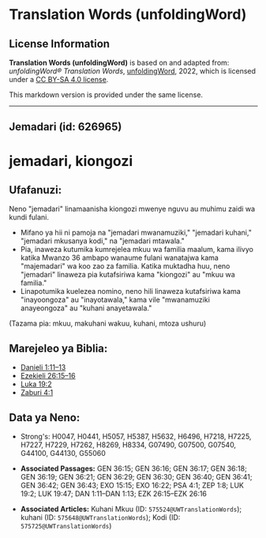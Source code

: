 # Translation Words (unfoldingWord)

## License Information

**Translation Words (unfoldingWord)** is based on and adapted from: _unfoldingWord® Translation Words_, [unfoldingWord](https://unfoldingword.org/utw), 2022, which is licensed under a [CC BY-SA 4.0 license](https://creativecommons.org/licenses/by-sa/4.0/legalcode.en).

This markdown version is provided under the same license.



--------------------------------

## Jemadari (id: 626965)

jemadari, kiongozi
==================

Ufafanuzi:
----------

Neno "jemadari" linamaanisha kiongozi mwenye nguvu au muhimu zaidi wa kundi fulani.

* Mifano ya hii ni pamoja na "jemadari mwanamuziki," "jemadari kuhani," "jemadari mkusanya kodi," na "jemadari mtawala."
* Pia, inaweza kutumika kumrejelea mkuu wa familia maalum, kama ilivyo katika Mwanzo 36 ambapo wanaume fulani wanatajwa kama "majemadari" wa koo zao za familia. Katika muktadha huu, neno "jemadari" linaweza pia kutafsiriwa kama "kiongozi" au "mkuu wa familia."
* Linapotumika kuelezea nomino, neno hili linaweza kutafsiriwa kama "inayoongoza" au "inayotawala," kama vile "mwanamuziki anayeongoza" au "kuhani anayetawala."

(Tazama pia: mkuu, makuhani wakuu, kuhani, mtoza ushuru)

Marejeleo ya Biblia:
--------------------

* [Danieli 1:11–13](https://ref.ly/Dan1:11-Dan1:13)
* [Ezekieli 26:15–16](https://ref.ly/Ezek26:15-Ezek26:16)
* [Luka 19:2](https://ref.ly/Luke19:2)
* [Zaburi 4:1](https://ref.ly/Ps4:1)

Data ya Neno:
-------------

* Strong's: H0047, H0441, H5057, H5387, H5632, H6496, H7218, H7225, H7227, H7229, H7262, H8269, H8334, G07490, G07500, G07540, G44100, G44130, G55060

* **Associated Passages:** GEN 36:15; GEN 36:16; GEN 36:17; GEN 36:18; GEN 36:19; GEN 36:21; GEN 36:29; GEN 36:30; GEN 36:40; GEN 36:41; GEN 36:42; GEN 36:43; EXO 15:15; EXO 16:22; PSA 4:1; ZEP 1:8; LUK 19:2; LUK 19:47; DAN 1:11–DAN 1:13; EZK 26:15–EZK 26:16
* **Associated Articles:** Kuhani Mkuu (ID: `575524@UWTranslationWords`); kuhani (ID: `575648@UWTranslationWords`); Kodi (ID: `575725@UWTranslationWords`)

